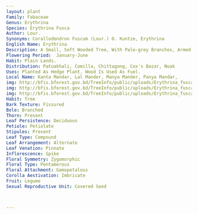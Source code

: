 ```yaml
---
layout: plant
Family: Fabaceae
Genus: Erythrina
Species: Erythrina Fusca
Author: Lour.
Synonyms: Corallodendron Fuscum (Lour.) O. Kuntze, Erythrina
English Name: Erythrina
Description: A Small, Soft Wooded Tree, With Pale-grey Branches, Armed With Numerous Black Prickles, Bark Thick, Deeply Cracked. Leaves Trifoliolate, Common Petioles 5-10 Cm Long, Terete, Sometimes Armed, Leaflets 7.5-22.5 Ã— 3.7-12.5 Cm, Ovate-oblong, Subcoriaceous, Glabrous Above, Glaucous Beneath, Lateral Nerves 15-20 Cm On Either Side, Base Broadly Cuneate, Lateral Petiolules 3.7-4.3 Cm Long. Inflorescence A Terminal Raceme, 10-15 Cm Long, Horizontal. Flowers Scarlet-red, Showy, 3.7-4.2 Cm Long, Mostly In Groups Of 3 On The Rachis. Calyx Tube C 1.2 Cm Long, Turbinate, Bursting Irregularly, Brown-tomentose Outside. Standard Petal 3.7-5.0 Cm Long, Obcordate, Erect, Keel Petals 1.7-2.5 Cm Long, Wing Petals Shorter Than Keels, With Coloured Tip. Fruit A Pod, 7.5-12.5 Cm Long, Constricted Between The Seeds Along The Upper Suture, 6-8 Seeded. Seeds 1.2-6.2 Mm Long, Black, Kidney-shaped. Smooth.
Flowering Period:  January-June
Habit: Plain Lands.
Distribution: Patuakhali, Comilla, Chittagong, Cox's Bazar, Noak
Uses: Planted As Hedge Plant. Wood Is Used As Fuel.
Local Name: Kanta Mandar, Lal Mander, Manya Mander, Panya Mandar, 
img: http://bfis.bforest.gov.bd/TreeInfo/public/uploads/Erythrina_fusca.jpg
img: http://bfis.bforest.gov.bd/TreeInfo/public/uploads/Erythrina_fusca1.jpg
img: http://bfis.bforest.gov.bd/TreeInfo/public/uploads/Erythrina_fusca2.jpg
Habit: Tree
Bark Texture: Fissured
Bole: Branched
Thorn: Present
Leaf Persistence: Deciduous
Petiole: Petiolate
Stipules: Present
Leaf Type: Compound
Leaf Arrangement: Alternate
Leaf Venation: Pinnate
Inflorescence: Spike
Floral Symmetry: Zygomorphic
Floral Type: Pentamerous
Floral Attachment: Gamopetalous
Corolla Aestivation: Imbricate
Fruit: Legume
Sexual Reproductive Unit: Covered Seed



---
```


